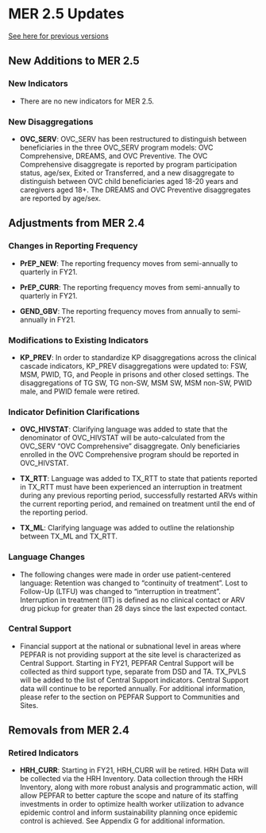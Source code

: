# MER 2.5 Updates
[See here for previous versions](https://github.com/OpenConceptLab/msp_metadata/wiki/Full-List---MER-Key-Updates-and-Changes)


## New Additions to MER 2.5

### New Indicators

* There are no new indicators for MER 2.5.

### New Disaggregations

* **OVC_SERV**: OVC_SERV has been restructured to distinguish between beneficiaries in the three OVC_SERV program models: OVC Comprehensive, DREAMS, and OVC Preventive. The OVC Comprehensive disaggregate is reported by program participation status, age/sex, Exited or Transferred, and a new disaggregate to distinguish between OVC child beneficiaries aged 18-20 years and caregivers aged 18+. The DREAMS and OVC Preventive disaggregates are reported by age/sex.

## Adjustments from MER 2.4

### Changes in Reporting Frequency

* **PrEP_NEW**: The reporting frequency moves from semi-annually to quarterly in FY21.

* **PrEP_CURR**: The reporting frequency moves from semi-annually to quarterly in FY21.

* **GEND_GBV**: The reporting frequency moves from annually to semi-annually in FY21.

### Modifications to Existing Indicators

* **KP_PREV**: In order to standardize KP disaggregations across the clinical cascade indicators, KP_PREV disaggregations were updated to: FSW, MSM, PWID, TG, and People in prisons and other closed settings. The disaggregations of TG SW, TG non-SW, MSM SW, MSM non-SW, PWID male, and PWID female were retired.

### Indicator Definition Clarifications

* **OVC_HIVSTAT**: Clarifying language was added to state that the denominator of OVC_HIVSTAT will be auto-calculated from the OVC_SERV “OVC Comprehensive” disaggregate. Only beneficiaries enrolled in the OVC Comprehensive program should be reported in OVC_HIVSTAT.

* **TX_RTT**: Language was added to TX_RTT to state that patients reported in TX_RTT must have been experienced an interruption in treatment during any previous reporting period, successfully restarted ARVs within the current reporting period, and remained on treatment until the end of the reporting period.

* **TX_ML**: Clarifying language was added to outline the relationship between TX_ML and TX_RTT.

### Language Changes

* The following changes were made in order use patient-centered language:
Retention was changed to “continuity of treatment”.
Lost to Follow-Up (LTFU) was changed to “interruption in treatment”. Interruption in treatment (IIT) is defined as no clinical contact or ARV drug pickup for greater than 28 days since the last expected contact.

### Central Support

* Financial support at the national or subnational level in areas where PEPFAR is not providing support at the site level is characterized as Central Support. Starting in FY21, PEPFAR Central Support will be collected as third support type, separate from DSD and TA. TX_PVLS will be added to the list of Central Support indicators. Central Support data will continue to be reported annually. For additional information, please refer to the section on PEPFAR Support to Communities and Sites.

## Removals from MER 2.4

### Retired Indicators

* **HRH_CURR**: Starting in FY21, HRH_CURR will be retired. HRH Data will be collected via the HRH Inventory. Data collection through the HRH Inventory, along with more robust analysis and programmatic action, will allow PEPFAR to better capture the scope and nature of its staffing investments in order to optimize health worker utilization to advance epidemic control and inform sustainability planning once epidemic control is achieved. See Appendix G for additional information.
